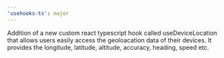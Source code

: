 ```yaml
---
'usehooks-ts': major
---
```


Addition of a new custom react typescript hook called useDeviceLocation that allows users easily access the geoloacation data of their devices. It provides the longitude, latitude, altitude, accuracy, heading, speed etc.
